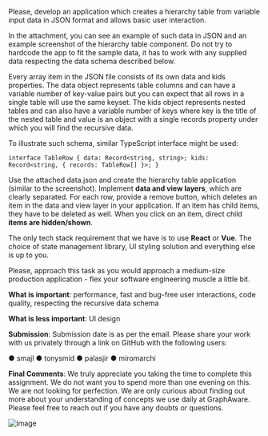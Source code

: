 
Please, develop an application which creates a hierarchy table from variable input data in JSON format and allows basic user interaction.

In the attachment, you can see an example of such data in JSON and an example screenshot of the hierarchy table component. Do not try to hardcode the app to fit the sample data, it has to work with any supplied data respecting the data schema described below.

Every array item in the JSON file consists of its own data and kids properties. The data object represents table columns and can have a variable number of key-value pairs but you can expect that all rows in a single table will use the same keyset. The kids object represents nested tables and can also have a variable number of keys where key is the title of the nested table and value is an object with a single records property under which you will find the recursive data.

To illustrate such schema, similar TypeScript interface might be used:

`interface TableRow {
  data: Record<string, string>;
  kids: Record<string, { records: TableRow[] }>;
}`

Use the attached data.json and create the hierarchy table application (similar to the screenshot). Implement **data and view layers**, which are clearly separated. For each row, provide a remove button, which deletes an item in the data and view layer in your application. If an item has child items, they have to be deleted as well. When you click on an item, direct child **items are hidden/shown**.

The only tech stack requirement that we have is to use **React** or **Vue**. The choice of state management library, UI styling solution and everything else is up to you.

Please, approach this task as you would approach a medium-size production application - flex your software engineering muscle a little bit.

**What is important**: performance, fast and bug-free user interactions, code quality, respecting the recursive data schema

**What is less important**: UI design

**Submission**: Submission date is as per the email. Please share your work with us privately through a
link on GitHub with the following users:

● smajl
● tonysmid
● palasjir
● miromarchi

**Final Comments**: We truly appreciate you taking the time to complete this assignment. We do not want you to spend more than one evening on this. We are not looking for perfection. We are only curious about finding out more about your understanding of concepts we use daily at GraphAware. Please feel free to reach out if you have any doubts or questions.

![image](https://user-images.githubusercontent.com/16309665/125915200-1ab84d66-956e-42cf-9192-a3caa0c50003.png)
